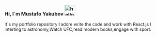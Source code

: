 ### Hi, I`m Mustafo Yakubov <img src="https://media4.giphy.com/media/3ornjJphIlZjcTbTyg/giphy.gif?cid=ecf05e47kniz2pzmhrzmdmz20euqgjk93njjzcn6hevu1pd6&rid=giphy.gif&ct=g" alt="hello gif" width="35px"   />

It`s my portfolio repository
I adore write the code and work with React.js
I interting to astronomy,Watch UFC,read modern books,engage with sport.

